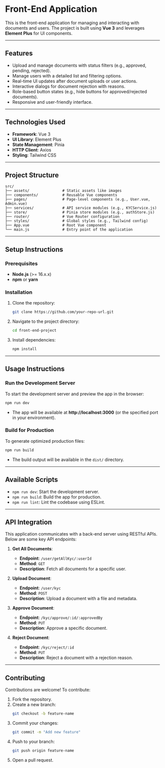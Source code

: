# **Front-End Application**

This is the front-end application for managing and interacting with documents and users. The project is built using **Vue 3** and leverages **Element Plus** for UI components.

---

## **Features**

- Upload and manage documents with status filters (e.g., approved, pending, rejected).
- Manage users with a detailed list and filtering options.
- Real-time UI updates after document uploads or user actions.
- Interactive dialogs for document rejection with reasons.
- Role-based button states (e.g., hide buttons for approved/rejected documents).
- Responsive and user-friendly interface.

---

## **Technologies Used**

- **Framework**: Vue 3
- **UI Library**: Element Plus
- **State Management**: Pinia
- **HTTP Client**: Axios
- **Styling**: Tailwind CSS

---

## **Project Structure**

```
src/
├── assets/               # Static assets like images
├── components/           # Reusable Vue components
├── pages/                # Page-level components (e.g., User.vue, Admin.vue)
├── services/             # API service modules (e.g., KYCService.js)
├── store/                # Pinia store modules (e.g., authStore.js)
├── router/               # Vue Router configuration
├── styles/               # Global styles (e.g., Tailwind config)
├── App.vue               # Root Vue component
└── main.js               # Entry point of the application
```

---

## **Setup Instructions**

### **Prerequisites**

- **Node.js** (>= 16.x.x)
- **npm** or **yarn**

### **Installation**

1. Clone the repository:

   ```bash
   git clone https://github.com/your-repo-url.git
   ```

2. Navigate to the project directory:

   ```bash
   cd front-end-project
   ```

3. Install dependencies:
   ```bash
   npm install
   ```

---

## **Usage Instructions**

### **Run the Development Server**

To start the development server and preview the app in the browser:

```bash
npm run dev
```

- The app will be available at **http://localhost:3000** (or the specified port in your environment).

### **Build for Production**

To generate optimized production files:

```bash
npm run build
```

- The build output will be available in the `dist/` directory.

---

## **Available Scripts**

- `npm run dev`: Start the development server.
- `npm run build`: Build the app for production.
- `npm run lint`: Lint the codebase using ESLint.

---

## **API Integration**

This application communicates with a back-end server using RESTful APIs. Below are some key API endpoints:

1. **Get All Documents**:

   - **Endpoint**: `/user/getAllKyc/:userId`
   - **Method**: `GET`
   - **Description**: Fetch all documents for a specific user.

2. **Upload Document**:

   - **Endpoint**: `/user/kyc`
   - **Method**: `POST`
   - **Description**: Upload a document with a file and metadata.

3. **Approve Document**:

   - **Endpoint**: `/kyc/approve/:id/:approvedBy`
   - **Method**: `PUT`
   - **Description**: Approve a specific document.

4. **Reject Document**:
   - **Endpoint**: `/kyc/reject/:id`
   - **Method**: `PUT`
   - **Description**: Reject a document with a rejection reason.

---

## **Contributing**

Contributions are welcome! To contribute:

1. Fork the repository.
2. Create a new branch:
   ```bash
   git checkout -b feature-name
   ```
3. Commit your changes:
   ```bash
   git commit -m "Add new feature"
   ```
4. Push to your branch:
   ```bash
   git push origin feature-name
   ```
5. Open a pull request.
